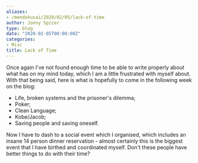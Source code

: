 ```yaml
---
aliases:
- /mendokusai/2020/02/05/lack-of-time
author: Jonny Spicer
type: blog
date: "2020-02-05T00:00:00Z"
categories:
- Misc
title: Lack of Time
---
```

Once again I've not found enough time to be able to write properly about what has on my mind today, which I am a little frustrated with myself about. With that being said, here
is what is hopefully to come in the following week on the blog:

- Life, broken systems and the prisoner's dilemma;
- Poker;
- Clean Language;
- Kobe/Jacob;
- Saving people and saving oneself.

Now I have to dash to a social event which I organised, which includes an insane 14 person dinner reservation - almost certainly this is the biggest event that I have birthed
and coordinated myself. Don't these people have better things to do with their time?
